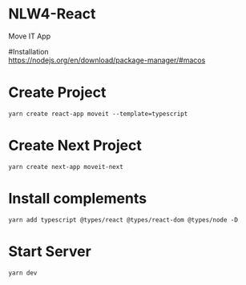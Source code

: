 # NLW4-React
Move IT App

#Installation  
https://nodejs.org/en/download/package-manager/#macos  

# Create Project  
`yarn create react-app moveit --template=typescript`  


# Create Next Project  
`yarn create next-app moveit-next`  


# Install complements  
`yarn add typescript @types/react @types/react-dom @types/node -D`  


# Start Server  
`yarn dev`  



